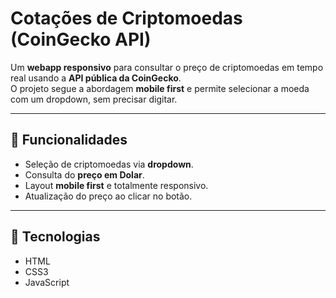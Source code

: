 # Cotações de Criptomoedas (CoinGecko API)

Um **webapp responsivo** para consultar o preço de criptomoedas em tempo real usando a **API pública da CoinGecko**.  
O projeto segue a abordagem **mobile first** e permite selecionar a moeda com um dropdown, sem precisar digitar.

---

## 🔹 Funcionalidades

- Seleção de criptomoedas via **dropdown**.
- Consulta do **preço em Dolar**.
- Layout **mobile first** e totalmente responsivo.
- Atualização do preço ao clicar no botão.

---

## 🔹 Tecnologias

- HTML
- CSS3
- JavaScript




